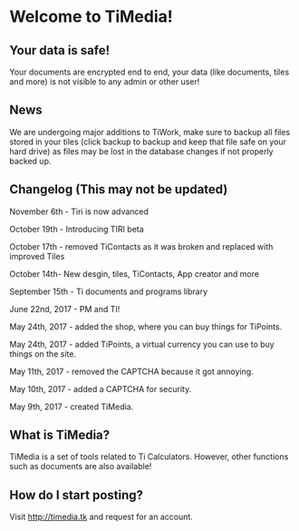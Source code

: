 # Welcome to TiMedia! 


## Your data is safe!
Your documents are encrypted end to end, your data (like documents, tiles and more) is not visible to any admin or other user!

## News
We are undergoing major additions to TiWork, make sure to backup all files stored in your tiles (click backup to backup and keep that file safe on your hard drive) as files may be lost in the database changes if not properly backed up.
## Changelog (This may not be updated)
November 6th - Tiri is now advanced

October 19th - Introducing TIRI beta

October 17th - removed TiContacts as it was broken and replaced with improved Tiles

October 14th- New desgin, tiles, TiContacts, App creator and more

September 15th - Ti documents and programs library

June 22nd, 2017 - PM and TI!

May 24th, 2017 - added the shop, where you can buy things for TiPoints.

May 24th, 2017 - added TiPoints, a virtual currency you can use to buy things on the site.

May 11th, 2017 - removed the CAPTCHA because it got annoying.

May 10th, 2017 - added a CAPTCHA for security.

May 9th, 2017 - created TiMedia.

## What is TiMedia?
TiMedia is a set of tools related to Ti Calculators. However, other functions such as documents are also available!
## How do I start posting?
Visit http://timedia.tk and request for an account.
